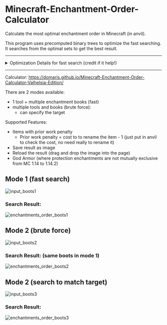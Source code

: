 # Minecraft-Enchantment-Order-Calculator
Calculate the most optimal enchantment order in Minecraft (in anvil).

This program uses precomputed binary trees to optimize the fast searching.
It searches from the optimal sets to get the best result.

---
<details>
  <summary> Optimization Details for fast search (credit if it help!) </summary>
  
  ## Background
  1. The whole process of combining books to an item can be viewed as a full binary tree: 
     * the root is the final output
     * the leaves are the inputs
     * the intermediate nodes are the intermediate outputs from anvil
     * each node stores 3 values:
       * enchantment cost: the sum of cost multiplier of the enchantments of this item
       * anvil cost: the prior work penalty of this item
       * total cost: the cost to combine this item
  
  2. For each intermediate node, we "combine" the right child to the left child, the same as combining in anvil. 
  3. **The order of child nodes matters because the combining mechanism ignores the enchantment cost of the left child.**
     * In other words, **only the enchantment cost in right child** will be used to calculate the cost. (VERY IMPORTANT)
  4. The anvil cost of intermediate node, is the distance to the deepest descendant. For Leaves, the cost is zero. 
     * Anvil cost can be computed without knowing the inputs enchants. **Anvil cost is associated to the tree structure**.
  
  ## Problem
  * Given a set of leaf nodes, our goal is to construct an optimal binary tree, so that the whole process results in lowest total cost in root.
  * As we do a post order traversal through the tree, we can get the cost of combining in each step (each combine in anvil).
  
  ## Intuitive Approach
  * The most straight forward approach is to build all the trees, then permutate all the inputs mapped to the leaves. But this will take a very long time.
    * For instance, lets assume we have a boot and 7 books. 
    * There are 429 distinct full trees in total, and for each tree, there are 7! permutations. 
    * This results in **2.16 million combinations**. It would be better to remove some of the trees from the computation. 
  
  ## Optimization
  1. For every intermediate node, we know that only the right child's enchantment will be used to calculate the intermediate combining cost. 
     * **For each input item on the right, it contributes its enchantment cost to its intermediate output.**
     * **For all intermediate outputs on the right, it contributes its enchantment cost to its next intermediate output/final output.**
     * This means, if we arrange the items with less enchantment cost to right and the one with higher cost to left, the total enchantment cost will be lower. 
     * The reason is that the **lower cost item occupy the leaves with the most number of "contribution", while the higher cost item occupy the leaves with least number of "contribution"**.

  2. Next step, we can calculate the amount of contributions of the leaves for all the trees, and filter out some of the trees. 
     * The filter is simple. We only want those trees with minimal "contribution" of all leaves. This makes the nodes lie on the left side.
     * Note that we also need to consider the anvil cost. Different tree structures yields different anvil costs, we keep all optimal trees for all different anvil costs.
     * This steps reduces great amount of trees. For trees with 8 leaf nodes, there are only 22 trees remains (with 8 distinct anvil costs). 

  3. Now we have a list of contributions for all trees, we need to match the enchantment costs (inputs') to the "contributions" (leaves). 
**We want to match the high enchantment cost to less contributions, and low cost to more contributions.** 
     * We can get the total cost of enchantment instantly after **sorting on both lists**. multiply each item on both sorted lists and its done.
     * After the optimization, we only need to consider **22 combinations**, and the sorting of 8 inputs' enchantment costs! 
</details>

---

Calculator: https://domaris.github.io/Minecraft-Enchantment-Order-Calculator-Valhelsia-Edition/

There are 2 modes available:
- 1 tool + multiple enchantment books (fast)
- multiple tools and books (brute force):
  - can specify the target

Supported Features:
- Items with prior work penalty
  - Prior work penalty = cost to to rename the item - 1 (just put in anvil to check the cost, no need really to rename it)
- Save result as image 
- Reload the result (drag and drop the image into the page)
- God Armor (where protection enchantments are not mutually exclusive from MC 1.14 to 1.14.2)


## Mode 1 (fast search)
![input_boots1](https://user-images.githubusercontent.com/55171652/171546996-b56b6cbb-7823-4d75-9acf-46ba0c949a2b.PNG)

### Search Result:
![enchantments_order_boots1](https://user-images.githubusercontent.com/55171652/171384057-4b974142-e1b3-4e10-aa76-fa217a24e492.png)



## Mode 2 (brute force)
![input_boots2](https://user-images.githubusercontent.com/55171652/171547008-ef0c2ee9-9a3a-45ae-bb86-5868acc92515.png)

### Search Result: (same boots in mode 1)
![enchantments_order_boots2](https://user-images.githubusercontent.com/55171652/171384070-50b21551-9f24-4130-8702-e60ffe5137d8.png)




## Mode 2 (search to match target)
![input_boots3](https://user-images.githubusercontent.com/55171652/171547016-f7db6396-3acb-40d4-a75e-7dad835d38f4.png)

### Search Result:
![enchantments_order_boots3](https://user-images.githubusercontent.com/55171652/171384086-8d1c31ab-0ab4-4c32-9f24-ba22abdee885.png)

